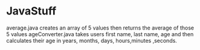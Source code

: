 # JavaStuff
average.java creates an array of 5 values then returns the average of those 5 values
ageConverter.java takes users first name, last name, age and then calculates their age in years, months, days, hours,minutes ,seconds.
